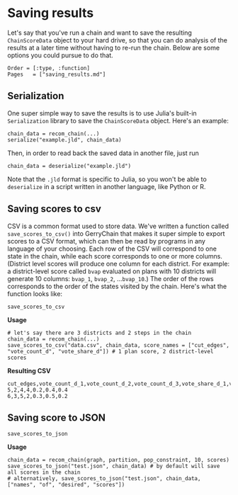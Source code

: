 # Saving results
Let's say that you've run a chain and want to save the resulting `ChainScoreData` object to your hard drive, so that you can do analysis of the results at a later time without having to re-run the chain. Below are some options you could pursue to do that.

```@index
Order = [:type, :function]
Pages   = ["saving_results.md"]
```

## Serialization
One super simple way to save the results is to use Julia's built-in `Serialization` library to save the `ChainScoreData` object. Here's an example:

```
chain_data = recom_chain(...)
serialize("example.jld", chain_data)
```

Then, in order to read back the saved data in another file, just run
```
chain_data = deserialize("example.jld")
```
Note that the `.jld` format is specific to Julia, so you won't be able to `deserialize` in a script written in another language, like Python or R.

## Saving scores to csv
CSV is a common format used to store data. We've written a function called `save_scores_to_csv()` into GerryChain that makes it super simple to export scores to a CSV format, which can then be read by programs in any language of your choosing. Each row of the CSV will correspond to one state in the chain, while each score corresponds to one or more columns. (District level scores will produce one column for each district. For example: a district-level score called `bvap` evaluated on plans with 10 districts will generate 10 columns: `bvap_1`, `bvap_2`, ...`bvap_10`.) The order of the rows corresponds to the order of the states visited by the chain. Here's what the function looks like:

```@docs
save_scores_to_csv
```

**Usage**

```
# let's say there are 3 districts and 2 steps in the chain
chain_data = recom_chain(...)
save_scores_to_csv("data.csv", chain_data, score_names = ["cut_edges", "vote_count_d", "vote_share_d"]) # 1 plan score, 2 district-level scores
```

**Resulting CSV**

```
cut_edges,vote_count_d_1,vote_count_d_2,vote_count_d_3,vote_share_d_1,vote_share_d_2,vote_share_d_3
5,2,4,4,0.2,0.4,0.4
6,3,5,2,0.3,0.5,0.2
```

## Saving score to JSON
```@docs
save_scores_to_json
```

**Usage**

```
chain_data = recom_chain(graph, partition, pop_constraint, 10, scores)
save_scores_to_json("test.json", chain_data) # by default will save all scores in the chain
# alternatively, save_scores_to_json("test.json", chain_data, ["names", "of", "desired", "scores"])
```
